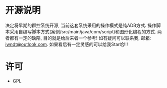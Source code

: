 # 开源说明
决定将早期的群控系统开源, 当前这套系统采用的操作模式是纯ADB方式. 操作脚本采用自编写脚本方式(案例/src/main/java/com/script)和图形化编程的方式. 两者都有一定的缺陷, 目的就是给后来者一个参考! 如有疑问可以联系我, 邮箱: iwndt@outlook.com. 如果看后有一定灵感的可以给我Star哈!!!

# 许可
* GPL
